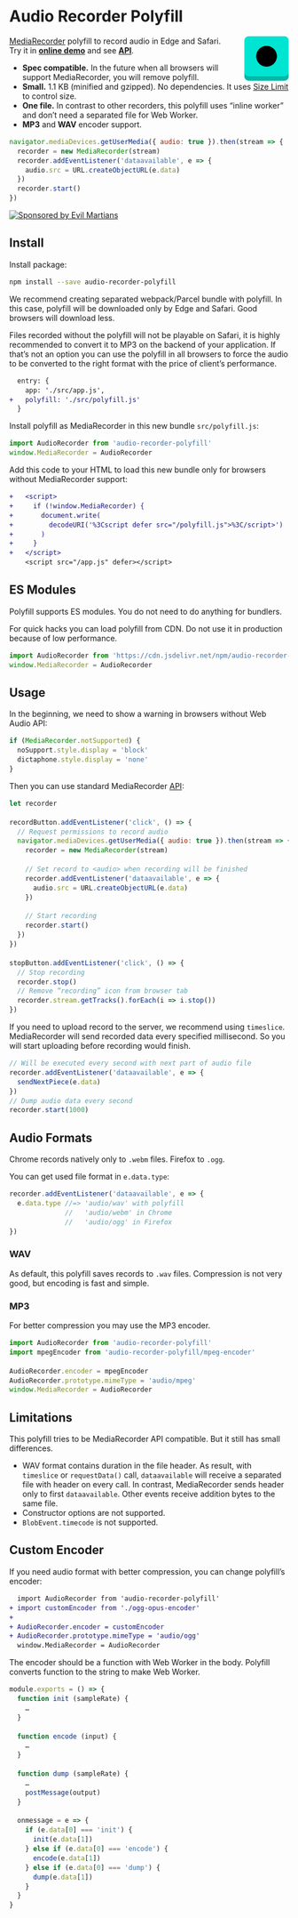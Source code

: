 # Audio Recorder Polyfill

<img align="right" width="80" height="80"
     src="./logo.svg"
     title="Audio Recorder Polyfill Logo">

[MediaRecorder] polyfill to record audio in Edge and Safari.
Try it in **[online demo]** and see **[API]**.

* **Spec compatible.** In the future when all browsers will support
  MediaRecorder, you will remove polyfill.
* **Small.** 1.1 KB (minified and gzipped). No dependencies.
  It uses [Size Limit] to control size.
* **One file.** In contrast to other recorders, this polyfill uses
  “inline worker” and don’t need a separated file for Web Worker.
* **MP3** and **WAV** encoder support.

```js
navigator.mediaDevices.getUserMedia({ audio: true }).then(stream => {
  recorder = new MediaRecorder(stream)
  recorder.addEventListener('dataavailable', e => {
    audio.src = URL.createObjectURL(e.data)
  })
  recorder.start()
})
```

[MediaRecorder]: https://developers.google.com/web/updates/2016/01/mediarecorder
[online demo]:   https://ai.github.io/audio-recorder-polyfill/
[Size Limit]:    https://github.com/ai/size-limit
[API]:           https://ai.github.io/audio-recorder-polyfill/api/

<a href="https://evilmartians.com/?utm_source=audio-recorder-polyfill">
  <img src="https://evilmartians.com/badges/sponsored-by-evil-martians.svg"
       alt="Sponsored by Evil Martians" width="236" height="54">
</a>


## Install

Install package:

```sh
npm install --save audio-recorder-polyfill
```

We recommend creating separated webpack/Parcel bundle with polyfill.
In this case, polyfill will be downloaded only by Edge and Safari.
Good browsers will download less.

Files recorded without the polyfill will not be playable on Safari,
it is highly recommended to convert it to MP3 on the backend
of your application. If that’s not an option you can use the polyfill
in all browsers to force the audio to be converted to the right format
with the price of client’s performance.

```diff
  entry: {
    app: './src/app.js',
+   polyfill: './src/polyfill.js'
  }
```

Install polyfill as MediaRecorder in this new bundle `src/polyfill.js`:

```js
import AudioRecorder from 'audio-recorder-polyfill'
window.MediaRecorder = AudioRecorder
```

Add this code to your HTML to load this new bundle only for browsers
without MediaRecorder support:

```diff
+   <script>
+     if (!window.MediaRecorder) {
+       document.write(
+         decodeURI('%3Cscript defer src="/polyfill.js">%3C/script>')
+       )
+     }
+   </script>
    <script src="/app.js" defer></script>
```

## ES Modules

Polyfill supports ES modules. You do not need to do anything for bundlers.

For quick hacks you can load polyfill from CDN. Do not use it in production
because of low performance.

```js
import AudioRecorder from 'https://cdn.jsdelivr.net/npm/audio-recorder-polyfill/index.js'
window.MediaRecorder = AudioRecorder
```


## Usage

In the beginning, we need to show a warning in browsers without Web Audio API:

```js
if (MediaRecorder.notSupported) {
  noSupport.style.display = 'block'
  dictaphone.style.display = 'none'
}
```

Then you can use standard MediaRecorder [API]:

```js
let recorder

recordButton.addEventListener('click', () => {
  // Request permissions to record audio
  navigator.mediaDevices.getUserMedia({ audio: true }).then(stream => {
    recorder = new MediaRecorder(stream)

    // Set record to <audio> when recording will be finished
    recorder.addEventListener('dataavailable', e => {
      audio.src = URL.createObjectURL(e.data)
    })

    // Start recording
    recorder.start()
  })
})

stopButton.addEventListener('click', () => {
  // Stop recording
  recorder.stop()
  // Remove “recording” icon from browser tab
  recorder.stream.getTracks().forEach(i => i.stop())
})
```

If you need to upload record to the server, we recommend using `timeslice`.
MediaRecorder will send recorded data every specified millisecond.
So you will start uploading before recording would finish.

```js
// Will be executed every second with next part of audio file
recorder.addEventListener('dataavailable', e => {
  sendNextPiece(e.data)
})
// Dump audio data every second
recorder.start(1000)
```

[API]: https://developer.mozilla.org/en-US/docs/Web/API/MediaStream_Recording_API/Using_the_MediaStream_Recording_API


## Audio Formats

Chrome records natively only to `.webm` files. Firefox to `.ogg`.

You can get used file format in `e.data.type`:

```js
recorder.addEventListener('dataavailable', e => {
  e.data.type //=> 'audio/wav' with polyfill
              //   'audio/webm' in Chrome
              //   'audio/ogg' in Firefox
})
```


### WAV

As default, this polyfill saves records to `.wav` files. Compression
is not very good, but encoding is fast and simple.


### MP3

For better compression you may use the MP3 encoder.

```js
import AudioRecorder from 'audio-recorder-polyfill'
import mpegEncoder from 'audio-recorder-polyfill/mpeg-encoder'

AudioRecorder.encoder = mpegEncoder
AudioRecorder.prototype.mimeType = 'audio/mpeg'
window.MediaRecorder = AudioRecorder
```


## Limitations

This polyfill tries to be MediaRecorder API compatible.
But it still has small differences.

* WAV format contains duration in the file header. As result, with `timeslice`
  or `requestData()` call, `dataavailable` will receive a separated file
  with header on every call. In contrast, MediaRecorder sends header only
  to first `dataavailable`. Other events receive addition bytes
  to the same file.
* Constructor options are not supported.
* `BlobEvent.timecode` is not supported.


## Custom Encoder

If you need audio format with better compression,
you can change polyfill’s encoder:

```diff
  import AudioRecorder from 'audio-recorder-polyfill'
+ import customEncoder from './ogg-opus-encoder'
+
+ AudioRecorder.encoder = customEncoder
+ AudioRecorder.prototype.mimeType = 'audio/ogg'
  window.MediaRecorder = AudioRecorder
```

The encoder should be a function with Web Worker in the body.
Polyfill converts function to the string to make Web Worker.

```js
module.exports = () => {
  function init (sampleRate) {
    …
  }

  function encode (input) {
    …
  }

  function dump (sampleRate) {
    …
    postMessage(output)
  }

  onmessage = e => {
    if (e.data[0] === 'init') {
      init(e.data[1])
    } else if (e.data[0] === 'encode') {
      encode(e.data[1])
    } else if (e.data[0] === 'dump') {
      dump(e.data[1])
    }
  }
}
```
